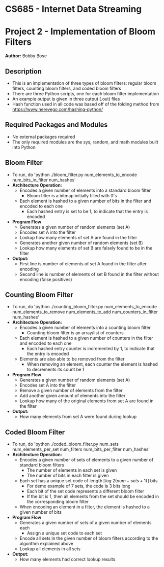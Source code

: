 # CS685 - Internet Data Streaming 
# Project 2 - Implementation of Bloom Filters
**Author:** Bobby Bose

## Description
- This is an implementation of three types of bloom filters: regular bloom filters, counting bloom filters, and coded bloom filters
- There are three Python scripts, one for each bloom filter implementation
- An example output is given in three output (.out) files
- Hash function used in all code was based off of the folding method from https://www.herevego.com/hashing-python/

## Required Packages and Modules
- No external packages required 
- The only required modules are the sys, random, and math modules built into Python

## Bloom Filter
- To run, do 'python ./bloom_filter.py num_elements_to_encode num_bits_in_filter num_hashes'
- **Architecture Operation:**
    - Encodes a given number of elements into a standard bloom filter
        - Bloom filter is a bitmap initially filled with 0's
    - Each element is hashed to a given number of bits in the filter and encoded to each one
        - Each hashed entry is set to be 1, to indicate that the entry is encoded
- **Program Flow**
    - Generates a given number of random elements (set A)
    - Encodes set A into the filter
    - Lookup how many elements of set A are found in the filter
    - Generates another given number of random elements (set B)
    - Lookup how many elements of set B are falsely found to be in the filter
- **Output:**
    - First line is number of elements of set A found in the filter after encoding
    - Second line is number of elements of set B found in the filter without encoding (false positives)

## Counting Bloom Filter
- To run, do 'python ./counting_bloom_filter.py num_elements_to_encode num_elements_to_remove num_elements_to_add num_counters_in_filter num_hashes'
- **Architecture Operation:**
    - Encodes a given number of elements into a counting bloom filter
        - Counting bloom filter is an array/list of counters
    - Each element is hashed to a given number of counters in the filter and encoded to each one
        - Each hashed entry counter is incremented by 1, to indicate that the entry is encoded
    - Elements are also able to be removed from the filter
        - When removing an element, each counter the element is hashed to decrements its count be 1
- **Program Flow**
    - Generates a given number of random elements (set A)
    - Encodes set A into the filter
    - Remove a given number of elements from the filter
    - Add another given amount of elements into the filter
    - Lookup how many of the original elements from set A are found in the filter
- **Output:**
    - How many elements from set A were found during lookup


## Coded Bloom Filter
- To run, do 'python ./coded_bloom_filter.py num_sets num_elements_per_set num_filters num_bits_per_filter num_hashes'
- **Architecture Operation:**
    - Encodes a given number of sets of elements to a given number of standard bloom filters
        - The number of elements in each set is given
        - The number of bits in each filter is given
    - Each set has a unique set code of length $\lceil log~2(num-sets+1)\rceil$ bits
        - For demo example of 7 sets, the code is 3 bits long
        - Each bit of the set code represents a different bloom filter
        - If the bit is 1, then all elements from the set should be encoded in the corresponding bloom filter
    - When encoding an element in a filter, the element is hashed to a given number of bits
- **Program Flow**
    - Generates a given number of sets of a given number of elements each
        - Assign a unique set code to each set
    - Encode all sets in the given number of bloom filters according to the algorithm explained above
    - Lookup all elements in all sets
- **Output:**
    - How many elements had correct lookup results

